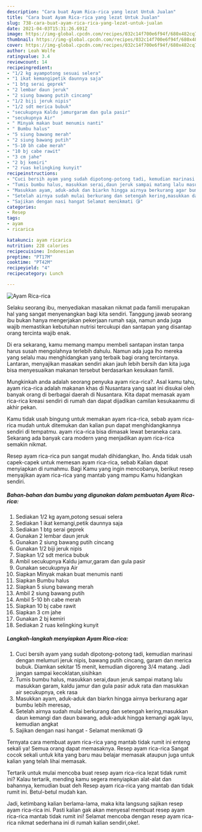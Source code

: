 ```yaml
---
description: "Cara buat Ayam Rica-rica yang lezat Untuk Jualan"
title: "Cara buat Ayam Rica-rica yang lezat Untuk Jualan"
slug: 738-cara-buat-ayam-rica-rica-yang-lezat-untuk-jualan
date: 2021-04-03T15:31:26.691Z
image: https://img-global.cpcdn.com/recipes/032c14f700e6f94f/680x482cq70/ayam-rica-rica-foto-resep-utama.jpg
thumbnail: https://img-global.cpcdn.com/recipes/032c14f700e6f94f/680x482cq70/ayam-rica-rica-foto-resep-utama.jpg
cover: https://img-global.cpcdn.com/recipes/032c14f700e6f94f/680x482cq70/ayam-rica-rica-foto-resep-utama.jpg
author: Leah Wolfe
ratingvalue: 3.4
reviewcount: 14
recipeingredient:
- "1/2 kg ayampotong sesuai selera"
- "1 ikat kemangipetik daunnya saja"
- "1 btg serai geprek"
- "2 lembar daun jeruk"
- "2 siung bawang putih cincang"
- "1/2 biji jeruk nipis"
- "1/2 sdt merica bubuk"
- "secukupnya Kaldu jamurgaram dan gula pasir"
- "secukupnya Air"
- " Minyak makan buat menumis nanti"
- " Bumbu halus"
- "5 siung bawang merah"
- "2 siung bawang putih"
- "5-10 bh cabe merah"
- "10 bj cabe rawit"
- "3 cm jahe"
- "2 bj kemiri"
- "2 ruas kelingking kunyit"
recipeinstructions:
- "Cuci bersih ayam yang sudah dipotong-potong tadi, kemudian marinasi dengan melumuri jeruk nipis, bawang putih cincang, garam dan merica bubuk. Diamkan sekitar 15 menit, kemudian digoreng 3/4 matang. Jadi jangan sampai kecoklatan,sisihkan"
- "Tumis bumbu halus, masukkan serai,daun jeruk sampai matang lalu masukkan garam, kaldu jamur dan gula pasir aduk rata dan masukkan air secukupnya, cek rasa"
- "Masukkan ayam, aduk-aduk dan biarkn hingga airnya berkurang agar bumbu lebih meresap,"
- "Setelah airnya sudah mulai berkurang dan setengah kering,masukkan daun kemangi dan daun bawang, aduk-aduk hingga kemangi agak layu, kemudian angkat"
- "Sajikan dengan nasi hangat Selamat menikmati 😘"
categories:
- Resep
tags:
- ayam
- ricarica

katakunci: ayam ricarica 
nutrition: 228 calories
recipecuisine: Indonesian
preptime: "PT17M"
cooktime: "PT42M"
recipeyield: "4"
recipecategory: Lunch

---
```



![Ayam Rica-rica](https://img-global.cpcdn.com/recipes/032c14f700e6f94f/680x482cq70/ayam-rica-rica-foto-resep-utama.jpg)

Selaku seorang ibu, menyediakan masakan nikmat pada famili merupakan hal yang sangat menyenangkan bagi kita sendiri. Tanggung jawab seorang ibu bukan hanya mengerjakan pekerjaan rumah saja, namun anda juga wajib memastikan kebutuhan nutrisi tercukupi dan santapan yang disantap orang tercinta wajib enak.

Di era  sekarang, kamu memang mampu membeli santapan instan tanpa harus susah mengolahnya terlebih dahulu. Namun ada juga lho mereka yang selalu mau menghidangkan yang terbaik bagi orang tercintanya. Lantaran, menyajikan masakan sendiri akan jauh lebih bersih dan kita juga bisa menyesuaikan makanan tersebut berdasarkan kesukaan famili. 



Mungkinkah anda adalah seorang penyuka ayam rica-rica?. Asal kamu tahu, ayam rica-rica adalah makanan khas di Nusantara yang saat ini disukai oleh banyak orang di berbagai daerah di Nusantara. Kita dapat memasak ayam rica-rica kreasi sendiri di rumah dan dapat dijadikan camilan kesukaanmu di akhir pekan.

Kamu tidak usah bingung untuk memakan ayam rica-rica, sebab ayam rica-rica mudah untuk ditemukan dan kalian pun dapat menghidangkannya sendiri di tempatmu. ayam rica-rica bisa dimasak lewat beraneka cara. Sekarang ada banyak cara modern yang menjadikan ayam rica-rica semakin nikmat.

Resep ayam rica-rica pun sangat mudah dihidangkan, lho. Anda tidak usah capek-capek untuk memesan ayam rica-rica, sebab Kalian dapat menyiapkan di rumahmu. Bagi Kamu yang ingin mencobanya, berikut resep menyajikan ayam rica-rica yang mantab yang mampu Kamu hidangkan sendiri.

<!--inarticleads1-->

##### Bahan-bahan dan bumbu yang digunakan dalam pembuatan Ayam Rica-rica:

1. Sediakan 1/2 kg ayam,potong sesuai selera
1. Sediakan 1 ikat kemangi,petik daunnya saja
1. Sediakan 1 btg serai geprek
1. Gunakan 2 lembar daun jeruk
1. Gunakan 2 siung bawang putih cincang
1. Gunakan 1/2 biji jeruk nipis
1. Siapkan 1/2 sdt merica bubuk
1. Ambil secukupnya Kaldu jamur,garam dan gula pasir
1. Gunakan secukupnya Air
1. Siapkan  Minyak makan buat menumis nanti
1. Siapkan  Bumbu halus
1. Siapkan 5 siung bawang merah
1. Ambil 2 siung bawang putih
1. Ambil 5-10 bh cabe merah
1. Siapkan 10 bj cabe rawit
1. Siapkan 3 cm jahe
1. Gunakan 2 bj kemiri
1. Sediakan 2 ruas kelingking kunyit




<!--inarticleads2-->

##### Langkah-langkah menyiapkan Ayam Rica-rica:

1. Cuci bersih ayam yang sudah dipotong-potong tadi, kemudian marinasi dengan melumuri jeruk nipis, bawang putih cincang, garam dan merica bubuk. Diamkan sekitar 15 menit, kemudian digoreng 3/4 matang. Jadi jangan sampai kecoklatan,sisihkan
1. Tumis bumbu halus, masukkan serai,daun jeruk sampai matang lalu masukkan garam, kaldu jamur dan gula pasir aduk rata dan masukkan air secukupnya, cek rasa
1. Masukkan ayam, aduk-aduk dan biarkn hingga airnya berkurang agar bumbu lebih meresap,
1. Setelah airnya sudah mulai berkurang dan setengah kering,masukkan daun kemangi dan daun bawang, aduk-aduk hingga kemangi agak layu, kemudian angkat
1. Sajikan dengan nasi hangat - Selamat menikmati 😘




Ternyata cara membuat ayam rica-rica yang mantab tidak rumit ini enteng sekali ya! Semua orang dapat memasaknya. Resep ayam rica-rica Sangat cocok sekali untuk kita yang baru mau belajar memasak ataupun juga untuk kalian yang telah lihai memasak.

Tertarik untuk mulai mencoba buat resep ayam rica-rica lezat tidak rumit ini? Kalau tertarik, mending kamu segera menyiapkan alat-alat dan bahannya, kemudian buat deh Resep ayam rica-rica yang mantab dan tidak rumit ini. Betul-betul mudah kan. 

Jadi, ketimbang kalian berlama-lama, maka kita langsung sajikan resep ayam rica-rica ini. Pasti kalian gak akan menyesal membuat resep ayam rica-rica mantab tidak rumit ini! Selamat mencoba dengan resep ayam rica-rica nikmat sederhana ini di rumah kalian sendiri,oke!.

